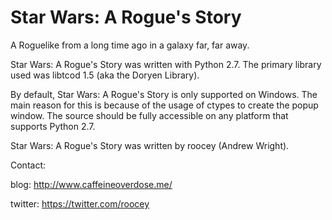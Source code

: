 # Star Wars: A Rogue's Story
A Roguelike from a long time ago in a galaxy far, far away.

Star Wars: A Rogue's Story was written with Python 2.7. The primary library used was libtcod 1.5 (aka the Doryen Library).

By default, Star Wars: A Rogue's Story is only supported on Windows. The main reason for this is because of the usage of ctypes to create the popup window. The source should be fully accessible on any platform that supports Python 2.7.

Star Wars: A Rogue's Story was written by roocey (Andrew Wright).

Contact:

blog: http://www.caffeineoverdose.me/

twitter: https://twitter.com/roocey


